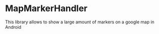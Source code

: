 # MapMarkerHandler

This library allows to show a large amount of markers on a google map in Android
